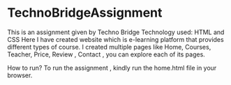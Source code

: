 # TechnoBridgeAssignment
This is an assignment given by Techno Bridge 
Technology used: HTML and CSS 
Here I have created website which is e-learning platform that provides different types of course.
I created multiple pages like Home, Courses, Teacher, Price, Review , Contact , you can explore each of its pages.

How to run?
To run the assignment , kindly run the home.html file in your browser.
